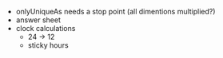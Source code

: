 - onlyUniqueAs needs a stop point (all dimentions multiplied?)
- answer sheet
- clock calculations
    - 24 -> 12
    - sticky hours